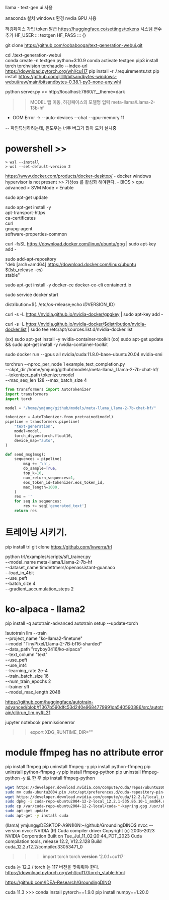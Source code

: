  llama - text-gen ui 사용

anaconda 설치
windows 환경
nvdia GPU 사용

허깅페이스 가입
token 발급 https://huggingface.co/settings/tokens
시스템 변수 추가 
HF_USER ::: textgen
HF_PASS ::: {}

git clone https://github.com/oobabooga/text-generation-webui.git

cd .\text-generation-webui\
conda create -n textgen python=3.10.9
conda activate textgen
pip3 install torch torchvision torchaudio --index-url https://download.pytorch.org/whl/cu117
pip install -r .\requirements.txt
pip install https://github.com/jllllll/bitsandbytes-windows-webui/raw/main/bitsandbytes-0.38.1-py3-none-any.whl

python server.py >> http://localhost:7860/?__theme=dark

>> MODEL 탭 이동, 허깅페이스의 모델명 입력 meta-llama/Llama-2-13b-hf
- OOM Error -> --auto-devices --chat --gpu-memory 11



-- 파인튜닝하려는데, 윈도우는 너무 버그가 많아 도커 설치중
# powershell >> 
    > wsl --install
    > wsl --set-default-version 2
https://www.docker.com/products/docker-desktop/
    - docker windows hypervisor is not present >> 가상os 를 활성화 해야한다. 
        - BIOS > cpu advanced > SVM Mode > Enable




sudo apt-get update

sudo apt-get install -y \
    apt-transport-https \
    ca-certificates \
    curl \
    gnupg-agent \
    software-properties-common

curl -fsSL https://download.docker.com/linux/ubuntu/gpg | sudo apt-key add -

sudo add-apt-repository \
"deb [arch=amd64] https://download.docker.com/linux/ubuntu \
$(lsb_release -cs) \
stable"

sudo apt-get install -y docker-ce docker-ce-cli containerd.io

sudo service docker start

distribution=$(. /etc/os-release;echo $ID$VERSION_ID)

curl -s -L https://nvidia.github.io/nvidia-docker/gpgkey | sudo apt-key add -

curl -s -L https://nvidia.github.io/nvidia-docker/$distribution/nvidia-docker.list | sudo tee /etc/apt/sources.list.d/nvidia-docker.list


 (xx) sudo apt-get install -y nvidia-container-toolkit
 (oo) sudo apt-get update && sudo apt-get install -y nvidia-container-toolkit

sudo docker run --gpus all nvidia/cuda:11.8.0-base-ubuntu20.04 nvidia-smi




torchrun --nproc_per_node 1 example_text_completion.py \
    --ckpt_dir /home/ymjung/github/models/meta-llama_Llama-2-7b-chat-hf/ \
    --tokenizer_path tokenizer.model \
    --max_seq_len 128 --max_batch_size 4

``` py
from transformers import AutoTokenizer
import transformers
import torch

model = "/home/ymjung/github/models/meta-llama_Llama-2-7b-chat-hf/"

tokenizer = AutoTokenizer.from_pretrained(model)
pipeline = transformers.pipeline(
    "text-generation",
    model=model,
    torch_dtype=torch.float16,
    device_map="auto",
)

def send_msg(msg):
    sequences = pipeline(
        msg += '\n',
        do_sample=True,
        top_k=10,
        num_return_sequences=1,
        eos_token_id=tokenizer.eos_token_id,
        max_length=1000,
    )
    res = ''
    for seq in sequences:
        res += seq['generated_text']
    return res
```

# 트레이닝 시키기.
pip install trl
git clone https://github.com/lvwerra/trl

python trl/examples/scripts/sft_trainer.py \
    --model_name meta-llama/Llama-2-7b-hf \
    --dataset_name timdettmers/openassistant-guanaco \
    --load_in_4bit \
    --use_peft \
    --batch_size 4 \
    --gradient_accumulation_steps 2


# ko-alpaca - llama2 
pip install -q autotrain-advanced
autotrain setup --update-torch

!autotrain llm --train \
    --project_name "ko-llama2-finetune" \
    --model "TinyPixel/Llama-2-7B-bf16-sharded" \
    --data_path "royboy0416/ko-alpaca" \
    --text_column "text" \
    --use_peft \
    --use_int4 \
    --learning_rate 2e-4 \
    --train_batch_size 16 \
    --num_train_epochs 2 \
    --trainer sft \
    --model_max_length 2048


https://github.com/huggingface/autotrain-advanced/blob/f1367b590dfc53d240e9684779991da540590386/src/autotrain/cli/run_llm.py#L21



jupyter notebook permissionerror
>> export XDG_RUNTIME_DIR=""



# module ffmpeg has no attribute error
pip install ffmpeg
pip uninstall ffmpeg -y
pip install python-ffmpeg
pip uninstall python-ffmpeg -y
pip install ffmpeg-python
pip uninstall ffmpeg-python -y 로 한 후
pip install ffmpeg-python



``` sh ubuntu cuda install >> 12.2
wget https://developer.download.nvidia.com/compute/cuda/repos/ubuntu2004/x86_64/cuda-ubuntu2004.pin
sudo mv cuda-ubuntu2004.pin /etc/apt/preferences.d/cuda-repository-pin-600
wget https://developer.download.nvidia.com/compute/cuda/12.2.1/local_installers/cuda-repo-ubuntu2004-12-2-local_12.2.1-535.86.10-1_amd64.deb
sudo dpkg -i cuda-repo-ubuntu2004-12-2-local_12.2.1-535.86.10-1_amd64.deb
sudo cp /var/cuda-repo-ubuntu2004-12-2-local/cuda-*-keyring.gpg /usr/share/keyrings/
sudo apt-get update
sudo apt-get -y install cuda
```




(llama) ymjung@DESKTOP-A9N1I0N:~/github/GroundingDINO$ nvcc --version
nvcc: NVIDIA (R) Cuda compiler driver
Copyright (c) 2005-2023 NVIDIA Corporation
Built on Tue_Jul_11_02:20:44_PDT_2023
Cuda compilation tools, release 12.2, V12.2.128
Build cuda_12.2.r12.2/compiler.33053471_0


>>> import torch
>>> torch.__version__
'2.0.1+cu117'

cuda 는 12.2 / torch 는 117
버전을 맞춰줘야 한다. https://download.pytorch.org/whl/cu117/torch_stable.html

https://github.com/IDEA-Research/GroundingDINO

cuda 11.3 >>> conda install pytorch==1.9.0
 pip install numpy==1.20.0